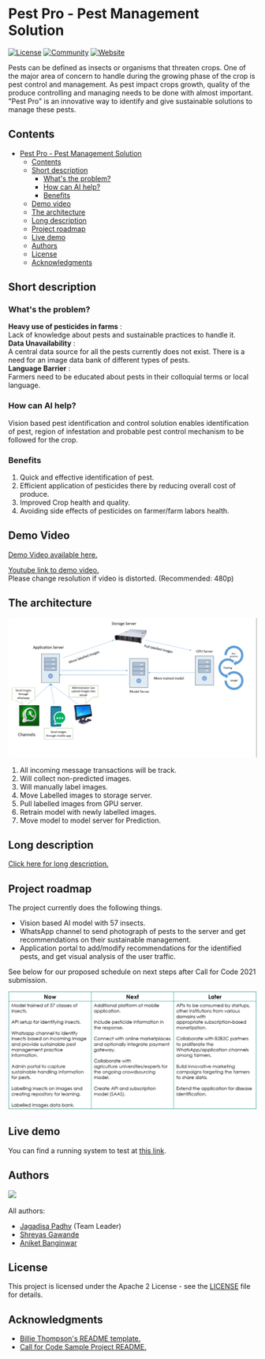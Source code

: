 # Pest Pro - Pest Management Solution

[![License](https://img.shields.io/badge/License-Apache2-blue.svg)](https://www.apache.org/licenses/LICENSE-2.0) [![Community](https://img.shields.io/badge/Join-Community-blue)](https://developer.ibm.com/callforcode/get-started/) [![Website](https://img.shields.io/badge/View-Website-blue)](https://sample-project.s3-web.us-east.cloud-object-storage.appdomain.cloud/)

Pests can be defined as insects or organisms that threaten crops. One of the major area of concern to handle during the growing phase of the crop is pest control and management. As pest impact crops growth, quality of the produce controlling and managing needs to be done with almost important. "Pest Pro" is an innovative way to identify and give sustainable solutions to manage these pests. 

## Contents

- [Pest Pro - Pest Management Solution](#pest-pro---pest-management-solution)
  - [Contents](#contents)
  - [Short description](#short-description)
    - [What's the problem?](#whats-the-problem)
    - [How can AI help?](#how-can-ai-help)
    - [Benefits](#benefits)
  - [Demo video](#demo-video)
  - [The architecture](#the-architecture)
  - [Long description](#long-description)
  - [Project roadmap](#project-roadmap)
  - [Live demo](#live-demo)
  - [Authors](#authors)
  - [License](#license)
  - [Acknowledgments](#acknowledgments)

## Short description

### What's the problem?

**Heavy use of pesticides in farms** :\
Lack of knowledge about pests and sustainable practices to handle it.\
**Data Unavailability** :\
A central data source for all the pests currently does not exist. There is a need for an image data bank of different types of pests.\
**Language Barrier** :\
Farmers need to be educated about pests in their colloquial terms or local language.

### How can AI help?

Vision based pest identification and control solution enables identification of pest, region of infestation and probable pest control mechanism to be followed for the crop.

### Benefits

1. Quick and effective identification of pest.
2. Efficient application of pesticides there by reducing overall cost of produce. 
3. Improved Crop health and quality.
4. Avoiding side effects of pesticides on farmer/farm labors health. 


## Demo Video

[Demo Video available here.](./Demo_Video.mp4)

[Youtube link to demo video.](https://youtu.be/VuGPAZwr_D4)  
Please change resolution if video is distorted. (Recommended: 480p)

## The architecture

![Pest Pro Architecture](https://github.com/aniketb97/pest_management/blob/main/Architecture.png)

1. All incoming message transactions will be track.
2. Will collect non-predicted images.
3. Will manually label images.
4. Move Labelled images to storage server.
5. Pull labelled images from GPU server.
6. Retrain model with newly labelled images.
7. Move model to model server for Prediction.


## Long description

[Click here for long description.](./DESCRIPTION.md)

## Project roadmap

The project currently does the following things.

- Vision based AI model with 57 insects.
- WhatsApp channel to send photograph of pests to the server and get recommendations on their sustainable management.
- Application portal to add/modify recommendations for the identified pests, and get visual analysis of the user traffic.

See below for our proposed schedule on next steps after Call for Code 2021 submission.

![Roadmap](./RoadMap.PNG)

## Live demo

You can find a running system to test at [this link](https://3.7.103.170/pestmanagement/).

## Authors

<a href="https://github.com/aniketb97/pest_management/graphs/contributors">
  <img src="https://contributors-img.web.app/image?repo=aniketb97/pest_management" />
</a>  

All authors:  
- [Jagadisa Padhy](https://github.com/jagadish4893) (Team Leader)  
- [Shreyas Gawande](https://github.com/shreyasmakerslab)
- [Aniket Banginwar](https://github.com/aniketb97)


## License

This project is licensed under the Apache 2 License - see the [LICENSE](LICENSE) file for details.

## Acknowledgments

- [Billie Thompson's README template.](https://gist.github.com/PurpleBooth/109311bb0361f32d87a2)
- [Call for Code Sample Project README.](https://github.com/Call-for-Code/Project-Sample/blob/main/README.md)